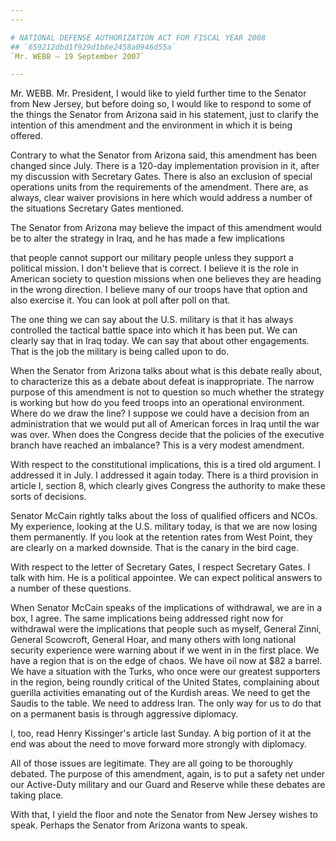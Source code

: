 ```yaml
---
---

# NATIONAL DEFENSE AUTHORIZATION ACT FOR FISCAL YEAR 2008
## `659212dbd1f929d1b8e2458a0946d55a`
`Mr. WEBB — 19 September 2007`

---
```



Mr. WEBB. Mr. President, I would like to yield further time to the 
Senator from New Jersey, but before doing so, I would like to respond 
to some of the things the Senator from Arizona said in his statement, 
just to clarify the intention of this amendment and the environment in 
which it is being offered.

Contrary to what the Senator from Arizona said, this amendment has 
been changed since July. There is a 120-day implementation provision in 
it, after my discussion with Secretary Gates. There is also an 
exclusion of special operations units from the requirements of the 
amendment. There are, as always, clear waiver provisions in here which 
would address a number of the situations Secretary Gates mentioned.

The Senator from Arizona may believe the impact of this amendment 
would be to alter the strategy in Iraq, and he has made a few 
implications


that people cannot support our military people unless they support a 
political mission. I don't believe that is correct. I believe it is the 
role in American society to question missions when one believes they 
are heading in the wrong direction. I believe many of our troops have 
that option and also exercise it. You can look at poll after poll on 
that.

The one thing we can say about the U.S. military is that it has 
always controlled the tactical battle space into which it has been put. 
We can clearly say that in Iraq today. We can say that about other 
engagements. That is the job the military is being called upon to do.

When the Senator from Arizona talks about what is this debate really 
about, to characterize this as a debate about defeat is inappropriate. 
The narrow purpose of this amendment is not to question so much whether 
the strategy is working but how do you feed troops into an operational 
environment. Where do we draw the line? I suppose we could have a 
decision from an administration that we would put all of American 
forces in Iraq until the war was over. When does the Congress decide 
that the policies of the executive branch have reached an imbalance? 
This is a very modest amendment.

With respect to the constitutional implications, this is a tired old 
argument. I addressed it in July. I addressed it again today. There is 
a third provision in article I, section 8, which clearly gives Congress 
the authority to make these sorts of decisions.

Senator McCain rightly talks about the loss of qualified officers and 
NCOs. My experience, looking at the U.S. military today, is that we are 
now losing them permanently. If you look at the retention rates from 
West Point, they are clearly on a marked downside. That is the canary 
in the bird cage.

With respect to the letter of Secretary Gates, I respect Secretary 
Gates. I talk with him. He is a political appointee. We can expect 
political answers to a number of these questions.

When Senator McCain speaks of the implications of withdrawal, we are 
in a box, I agree. The same implications being addressed right now for 
withdrawal were the implications that people such as myself, General 
Zinni, General Scowcroft, General Hoar, and many others with long 
national security experience were warning about if we went in in the 
first place. We have a region that is on the edge of chaos. We have oil 
now at $82 a barrel. We have a situation with the Turks, who once were 
our greatest supporters in the region, being roundly critical of the 
United States, complaining about guerilla activities emanating out of 
the Kurdish areas. We need to get the Saudis to the table. We need to 
address Iran. The only way for us to do that on a permanent basis is 
through aggressive diplomacy.

I, too, read Henry Kissinger's article last Sunday. A big portion of 
it at the end was about the need to move forward more strongly with 
diplomacy.

All of those issues are legitimate. They are all going to be 
thoroughly debated. The purpose of this amendment, again, is to put a 
safety net under our Active-Duty military and our Guard and Reserve 
while these debates are taking place.

With that, I yield the floor and note the Senator from New Jersey 
wishes to speak. Perhaps the Senator from Arizona wants to speak.